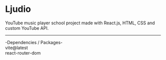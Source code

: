 # Ljudio
YouTube music player school project made with React.js, HTML, CSS and custom YouTube API.<br>
<hr>

-Dependencies / Packages-<bR>
vite@latest<br>
react-router-dom
